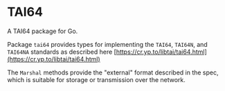 # TAI64

A TAI64 package for Go.

Package `tai64` provides types for implementing the `TAI64`, `TAI64N`, and `TAI64NA` standards
as described here [https://cr.yp.to/libtai/tai64.html](https://cr.yp.to/libtai/tai64.html)

The `Marshal` methods provide the "external" format described in the spec, which is suitable for storage or transmission over the network.
